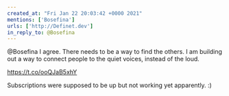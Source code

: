 ```yaml
---
created_at: "Fri Jan 22 20:03:42 +0000 2021"
mentions: ['Bosefina']
urls: ['http://Definet.dev']
in_reply_to: @Bosefina
---
```


@Bosefina I agree. There needs to be a way to find the others. I am building out a way to connect people to the quiet voices, instead of the loud. 

https://t.co/ooQJaB5xhY 

Subscriptions were supposed to be up but not working yet apparently.  :)